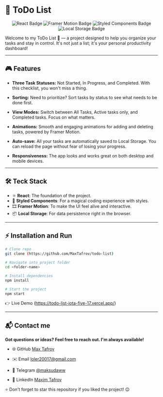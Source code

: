 # 📝 ToDo List

<p align="center">
  <img src="https://img.shields.io/badge/React-20232A?style=for-the-badge&logo=react&logoColor=61DAFB" alt="React Badge">
  <img src="https://img.shields.io/badge/Framer_Motion-0055FF?style=for-the-badge&logo=framer&logoColor=white" alt="Framer Motion Badge">
  <img src="https://img.shields.io/badge/styled--components-DB7093?style=for-the-badge&logo=styled-components&logoColor=white" alt="Styled Components Badge">
  <img src="https://img.shields.io/badge/Local_Storage-F5E625?style=for-the-badge&logo=HTML5&logoColor=black" alt="Local Storage Badge">
</p>

Welcome to my ToDo List 🚀 — a project designed to help you organize your tasks and stay in control. It's not just a list; it's your personal productivity dashboard!

---

## 🎮 Features

* **Three Task Statuses:** Not Started, In Progress, and Completed. With this checklist, you won't miss a thing.

* **Sorting:** Need to prioritize? Sort tasks by status to see what needs to be done first.

* **View Modes:** Switch between All Tasks, Active tasks only, and Completed tasks. Focus on what matters.

* **Animations:** Smooth and engaging animations for adding and deleting tasks, powered by Framer Motion.

* **Auto-save:** All your tasks are automatically saved to Local Storage. You can reload the page without fear of losing your progress.

* **Responsiveness:** The app looks and works great on both desktop and mobile devices.



---

## 🛠️ Teck Stack

* ⚛️ **React**: The foundation of the project.
* 🎨 **Styled Components**: For a magical coding experience with styles.
* 🎞️ **Framer Motion**: To make the UI feel alive and interactive.
* 📦 **Local Storage**: For data persistence right in the browser.

---

## ⚡ Installation and Run



```bash
# Clone repo
git clone (https://github.com/MaxTafrov/todo-list)

# Navigate into project folder
cd <folder-name>

# Install dependencies
npm install

# Start the project
npm start
```

👉 Live Demo (https://todo-list-iota-five-17.vercel.app/)

---

## 📬 Contact me

**Got questions or ideas? Feel free to reach out. I'm always available!**



* 🌐 GitHub [Max Tafrov](https://github.com/usernamehttps://github.com/MaxTafrov)

* ✉️ Email loler20017@gmail.com

* 💬 Telegram [@maksudaww](https://t.me/maksudaww)

* 🔗 LinkedIn [Maxim Tafrov](https://www.linkedin.com/in/maxim-tafrov-56a243378/)

⭐ Don't forget to star this repository if you liked the project! 😉

